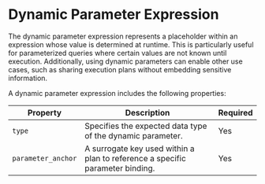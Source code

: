 # Dynamic Parameter Expression

The dynamic parameter expression represents a placeholder within an expression whose value is determined at runtime.
This is particularly useful for parameterized queries where certain values are not known until execution.
Additionally, using dynamic parameters can enable other use cases, such as sharing execution plans without embedding sensitive information.

A dynamic parameter expression includes the following properties:

| Property           | Description                                                                   | Required |
|--------------------|-------------------------------------------------------------------------------|----------|
| `type`             | Specifies the expected data type of the dynamic parameter.                    | Yes      |
| `parameter_anchor` | A surrogate key used within a plan to reference a specific parameter binding. | Yes      |
